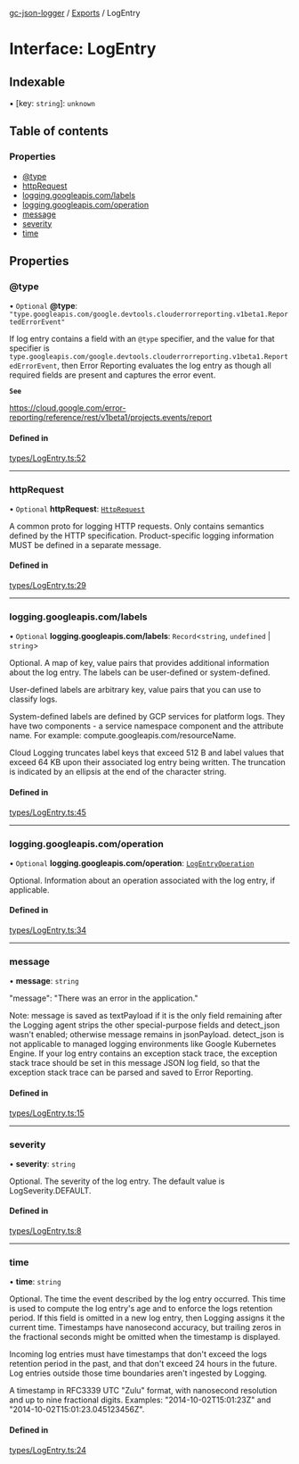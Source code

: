 [gc-json-logger](../README.md) / [Exports](../modules.md) / LogEntry

# Interface: LogEntry

## Indexable

▪ [key: `string`]: `unknown`

## Table of contents

### Properties

- [@type](LogEntry.md#@type)
- [httpRequest](LogEntry.md#httprequest)
- [logging.googleapis.com/labels](LogEntry.md#logging.googleapis.com/labels)
- [logging.googleapis.com/operation](LogEntry.md#logging.googleapis.com/operation)
- [message](LogEntry.md#message)
- [severity](LogEntry.md#severity)
- [time](LogEntry.md#time)

## Properties

### @type

• `Optional` **@type**: ``"type.googleapis.com/google.devtools.clouderrorreporting.v1beta1.ReportedErrorEvent"``

If log entry contains a field with an `@type` specifier, and the value for that specifier is `type.googleapis.com/google.devtools.clouderrorreporting.v1beta1.ReportedErrorEvent`, then Error Reporting evaluates the log entry as though all required fields are present and captures the error event.

**`See`**

https://cloud.google.com/error-reporting/reference/rest/v1beta1/projects.events/report

#### Defined in

[types/LogEntry.ts:52](https://github.com/igrek8/gc-json-logger/blob/780809b/src/types/LogEntry.ts#L52)

___

### httpRequest

• `Optional` **httpRequest**: [`HttpRequest`](HttpRequest.md)

A common proto for logging HTTP requests. Only contains semantics defined by the HTTP specification. Product-specific logging information MUST be defined in a separate message.

#### Defined in

[types/LogEntry.ts:29](https://github.com/igrek8/gc-json-logger/blob/780809b/src/types/LogEntry.ts#L29)

___

### logging.googleapis.com/labels

• `Optional` **logging.googleapis.com/labels**: `Record`<`string`, `undefined` \| `string`\>

Optional. A map of key, value pairs that provides additional information about the log entry. The labels can be user-defined or system-defined.

User-defined labels are arbitrary key, value pairs that you can use to classify logs.

System-defined labels are defined by GCP services for platform logs. They have two components - a service namespace component and the attribute name. For example: compute.googleapis.com/resourceName.

Cloud Logging truncates label keys that exceed 512 B and label values that exceed 64 KB upon their associated log entry being written. The truncation is indicated by an ellipsis at the end of the character string.

#### Defined in

[types/LogEntry.ts:45](https://github.com/igrek8/gc-json-logger/blob/780809b/src/types/LogEntry.ts#L45)

___

### logging.googleapis.com/operation

• `Optional` **logging.googleapis.com/operation**: [`LogEntryOperation`](LogEntryOperation.md)

Optional. Information about an operation associated with the log entry, if applicable.

#### Defined in

[types/LogEntry.ts:34](https://github.com/igrek8/gc-json-logger/blob/780809b/src/types/LogEntry.ts#L34)

___

### message

• **message**: `string`

"message": "There was an error in the application."

Note: message is saved as textPayload if it is the only field remaining after the Logging agent strips the other special-purpose fields and detect_json wasn't enabled; otherwise message remains in jsonPayload. detect_json is not applicable to managed logging environments like Google Kubernetes Engine. If your log entry contains an exception stack trace, the exception stack trace should be set in this message JSON log field, so that the exception stack trace can be parsed and saved to Error Reporting.

#### Defined in

[types/LogEntry.ts:15](https://github.com/igrek8/gc-json-logger/blob/780809b/src/types/LogEntry.ts#L15)

___

### severity

• **severity**: `string`

Optional. The severity of the log entry. The default value is LogSeverity.DEFAULT.

#### Defined in

[types/LogEntry.ts:8](https://github.com/igrek8/gc-json-logger/blob/780809b/src/types/LogEntry.ts#L8)

___

### time

• **time**: `string`

Optional. The time the event described by the log entry occurred. This time is used to compute the log entry's age and to enforce the logs retention period. If this field is omitted in a new log entry, then Logging assigns it the current time. Timestamps have nanosecond accuracy, but trailing zeros in the fractional seconds might be omitted when the timestamp is displayed.

Incoming log entries must have timestamps that don't exceed the logs retention period in the past, and that don't exceed 24 hours in the future. Log entries outside those time boundaries aren't ingested by Logging.

A timestamp in RFC3339 UTC "Zulu" format, with nanosecond resolution and up to nine fractional digits. Examples: "2014-10-02T15:01:23Z" and "2014-10-02T15:01:23.045123456Z".

#### Defined in

[types/LogEntry.ts:24](https://github.com/igrek8/gc-json-logger/blob/780809b/src/types/LogEntry.ts#L24)
